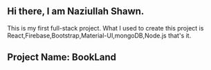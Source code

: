 ## Hi there, I am Naziullah Shawn.
This is my first full-stack project. What I used to create this project is React,Firebase,Bootstrap,Material-UI,mongoDB,Node.js that's it.

## Project Name: BookLand

[Live Site Link]: https://book-shop-7494b.web.app/